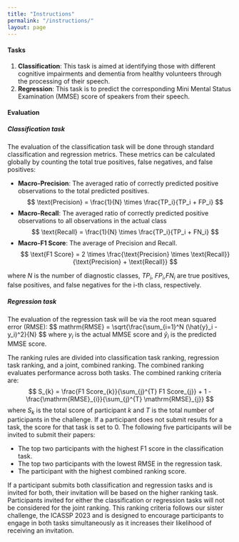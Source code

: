 ```yaml
---
title: "Instructions"
permalink: "/instructions/"
layout: page
---
```


#### Tasks

1. **Classification**: This task is aimed at identifying those with different cognitive impairments and dementia from healthy volunteers through the processing of their speech.
2. **Regression**: This task is to predict the corresponding Mini Mental Status Examination (MMSE) score of speakers from their speech.

#### Evaluation
##### Classification task
The evaluation of the classification task will be done through standard classification and regression metrics. These metrics can be calculated globally by counting the total true positives, false negatives, and false positives:

* **Macro-Precision**: The averaged ratio of correctly predicted positive observations to the total predicted positives.
$$ \text{Precision} = \frac{1}{N} \times \frac{TP_i}{TP_i + FP_i} $$
* **Macro-Recall**: The averaged ratio of correctly predicted positive observations to all observations in the actual class
$$ \text{Recall} = \frac{1}{N} \times \frac{TP_i}{TP_i + FN_i} $$
* **Macro-F1 Score**: The average of Precision and Recall.
$$ \text{F1 Score} = 2 \times \frac{\text{Precision} \times \text{Recall}}{\text{Precision} + \text{Recall}} $$

where $N$ is the number of diagnostic classes, $TP{_i}$, $FP{_i}$,$FN{_i}$ are true positives, false positives, and false negatives for the i-th class, respectively.

##### Regression task
The evaluation of the regression task will be via the root mean squared error (RMSE):
$$ mathrm{RMSE} = \sqrt{\frac{\sum_{i=1}^N (\hat{y}_i - y_i)^2}{N} $$
where $y_i$ is the actual MMSE score and $\hat{y}_i$ is the predicted MMSE score.

The ranking rules are divided into classification task ranking, regression task ranking, and a joint, combined ranking. The combined ranking evaluates performance across both tasks. The combined ranking criteria are:
$$ S_{k} = \frac{F1 Score_{k}}{\sum_{j}^{T} F1 Score_{j}} + 1 - \frac{\mathrm{RMSE}_{i}}{\sum_{j}^{T} \mathrm{RMSE}_{j}} $$
where $S_{k}$ is the total score of participant $k$ and $T$ is the total number of participants in the challenge. If a participant does not submit results for a task, the score for that task is set to 0. The following five participants will be invited to submit their papers:
* The top two participants with the highest F1 score in the classification task.
* The top two participants with the lowest RMSE in the regression task.
* The participant with the highest combined ranking score.

If a participant submits both classification and regression tasks and is invited for both, their invitation will be based on the higher ranking task. Participants invited for either the classification or regression tasks will not be considered for the joint ranking. This ranking criteria follows our sister challenge, the ICASSP 2023 and is designed to encourage participants to engage in both tasks simultaneously as it increases their likelihood of receiving an invitation.